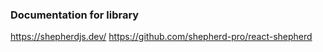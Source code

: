 ### Documentation for library

https://shepherdjs.dev/
https://github.com/shepherd-pro/react-shepherd
